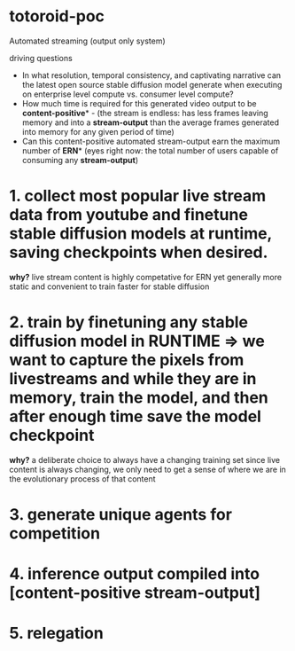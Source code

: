 # totoroid-poc
Automated streaming (output only system)

driving questions
- In what resolution, temporal consistency, and captivating narrative can the latest open source stable diffusion model generate when executing on enterprise level compute vs. consumer level compute?
- How much time is required for this generated video output to be **content-positive*** - (the stream is endless: has less frames leaving memory and into a **stream-output** than the average frames generated into memory for any given period of time)
- Can this content-positive automated stream-output earn the maximum number of **ERN*** (eyes right now: the total number of users capable of consuming any **stream-output**)

# 1. collect most popular live stream data from youtube and finetune stable diffusion models at runtime, saving checkpoints when desired.
   **why?** live stream content is highly competative for ERN yet generally more static and convenient to train faster for stable diffusion

# 2. train by finetuning any stable diffusion model in RUNTIME => we want to capture the pixels from livestreams and while they are in memory, train the model, and then after enough time save the model checkpoint
   **why?** a deliberate choice to always have a changing training set since live content is always changing, we only need to get a sense of where we are in the evolutionary process of that content

# 3. generate unique agents for competition

# 4. inference output compiled into [content-positive stream-output]

# 5. relegation

